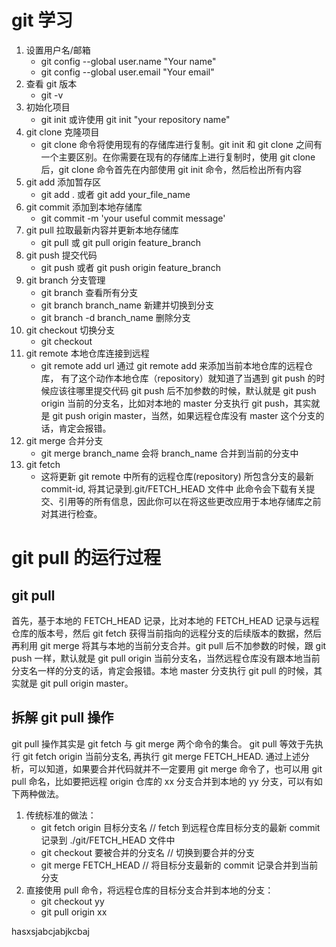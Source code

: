 # git 学习

1. 设置用户名/邮箱
   - git config --global user.name "Your name"
   - git config --global user.email "Your email"
2. 查看 git 版本
   - git -v
3. 初始化项目
   - git init 或许使用 git init "your repository name"
4. git clone 克隆项目
   - git clone 命令将使用现有的存储库进行复制。git init 和 git clone 之间有一个主要区别。在你需要在现有的存储库上进行复制时，使用 git clone 后，git clone 命令首先在内部使用 git init 命令，然后检出所有内容
5. git add 添加暂存区
   - git add . 或者 git add your_file_name
6. git commit 添加到本地存储库
   - git commit -m 'your useful commit message'
7. git pull 拉取最新内容并更新本地存储库
   - git pull 或 git pull origin feature_branch
8. git push 提交代码
   - git push 或者 git push origin feature_branch
9. git branch 分支管理
   - git branch 查看所有分支
   - git branch branch_name 新建并切换到分支
   - git branch -d branch_name 删除分支
10. git checkout 切换分支
    - git checkout
11. git remote 本地仓库连接到远程
    - git remote add url 通过 git remote add 来添加当前本地仓库的远程仓库， 有了这个动作本地仓库（repository）就知道了当遇到 git push 的时候应该往哪里提交代码 git push 后不加参数的时候，默认就是 git push origin 当前的分支名，比如对本地的 master 分支执行 git push，其实就是 git push origin master，当然，如果远程仓库没有 master 这个分支的话，肯定会报错。
12. git merge 合并分支
    - git merge branch_name 会将 branch_name 合并到当前的分支中
13. git fetch
    - 这将更新 git remote 中所有的远程仓库(repository) 所包含分支的最新 commit-id, 将其记录到.git/FETCH_HEAD 文件中 此命令会下载有关提交、引用等的所有信息，因此你可以在将这些更改应用于本地存储库之前对其进行检查。

# git pull 的运行过程

## git pull

首先，基于本地的 FETCH_HEAD 记录，比对本地的 FETCH_HEAD 记录与远程仓库的版本号，然后 git fetch 获得当前指向的远程分支的后续版本的数据，然后再利用 git merge 将其与本地的当前分支合并。git pull 后不加参数的时候，跟 git push 一样，默认就是 git pull origin 当前分支名，当然远程仓库没有跟本地当前分支名一样的分支的话，肯定会报错。本地 master 分支执行 git pull 的时候，其实就是 git pull origin master。

## 拆解 git pull 操作

git pull 操作其实是 git fetch 与 git merge 两个命令的集合。
git pull 等效于先执行 git fetch origin 当前分支名, 再执行 git merge FETCH_HEAD.
通过上述分析，可以知道，如果要合并代码就并不一定要用 git merge 命令了，也可以用 git pull 命名，比如要把远程 origin 仓库的 xx 分支合并到本地的 yy 分支，可以有如下两种做法。

1. 传统标准的做法：
   - git fetch origin 目标分支名 // fetch 到远程仓库目标分支的最新 commit 记录到 ./git/FETCH_HEAD 文件中
   - git checkout 要被合并的分支名 // 切换到要合并的分支
   - git merge FETCH_HEAD // 将目标分支最新的 commit 记录合并到当前分支
2. 直接使用 pull 命令，将远程仓库的目标分支合并到本地的分支：
   - git checkout yy
   - git pull origin xx

hasxsjabcjabjkcbaj
